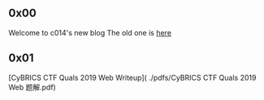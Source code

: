 ## 0x00
Welcome to c014's new blog
The old one is [here](https://c014.coding.me)

## 0x01
[CyBRICS CTF Quals 2019 Web Writeup]( ./pdfs/CyBRICS CTF Quals 2019 Web 题解.pdf)
